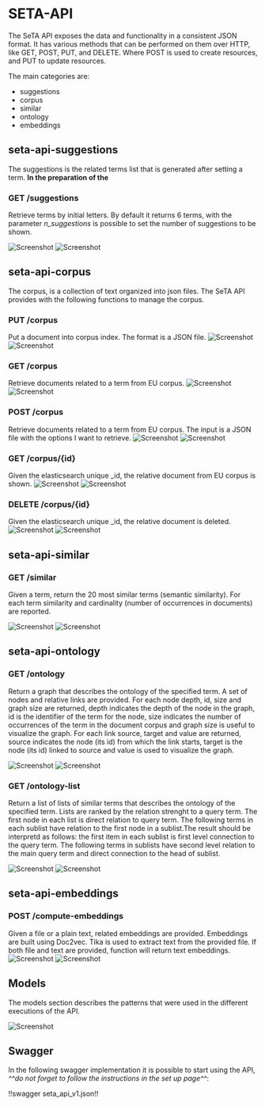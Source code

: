 # SETA-API

The SeTA API exposes the data and functionality in a consistent JSON format. It has various methods that can be performed on them over HTTP, like GET, POST, PUT, and DELETE. Where POST is used to create resources, and PUT to update resources.

The main categories are:    
- suggestions    
- corpus     
- similar      
- ontology       
- embeddings        

 
## seta-api-suggestions

The suggestions is the related terms list that is generated after setting a term. **In the preparation of the**

### GET /suggestions

Retrieve terms by initial letters. By default it returns 6 terms, with the parameter *n_suggestions* is possible to set the number of suggestions to be shown.
    
![Screenshot](/docs/img/get-suggestions.png)
![Screenshot](/docs/img/get-suggestions-result.png)



## seta-api-corpus
The corpus, is a collection of text organized into json files. The SeTA API provides with the following functions to manage the corpus.

### PUT /corpus
Put a document into corpus index. The format is a JSON file.
![Screenshot](/docs/img/put-corpus.png)
![Screenshot](/docs/img/put-corpus-result.png)

### GET /corpus
Retrieve documents related to a term from EU corpus.
![Screenshot](/docs/img/get-corpus.png)
![Screenshot](/docs/img/get-corpus-result.png)


### POST /corpus
Retrieve documents related to a term from EU corpus. The input is a JSON file with the options I want to retrieve. 
![Screenshot](/docs/img/post-corpus.png)
![Screenshot](/docs/img/post-corpus-result.png)

### GET /corpus/{id}
Given the elasticsearch unique _id, the relative document from EU corpus is shown.
![Screenshot](/docs/img/get-corpus-id.png)
![Screenshot](/docs/img/get-corpus-id-result.png)

### DELETE /corpus/{id}

Given the elasticsearch unique _id, the relative document is deleted.
![Screenshot](/docs/img/delete-corpus-id.png)
![Screenshot](/docs/img/delete-corpus-id-result.png)

## seta-api-similar

### GET /similar     
Given a term, return the 20 most similar terms (semantic similarity). For each term similarity and cardinality (number of occurrences in documents) are reported.

![Screenshot](/docs/img/get-similar.png)
![Screenshot](/docs/img/get-similar-results.png)


## seta-api-ontology

### GET /ontology

Return a graph that describes the ontology of the specified term. A set of nodes and relative links are provided.  For each node depth, id, size and graph size are returned, depth indicates the depth of the node in the graph, id is the identifier of the term for the node, size indicates the number of occurrences of the term in the document corpus and graph size is useful to visualize the graph.  For each link source, target and value are returned, source indicates the node (its id) from which the link starts, target is the node (its id) linked to source and value is used to visualize the graph.

![Screenshot](/docs/img/get-ontology.png)
![Screenshot](/docs/img/get-ontology-results.png)



### GET /ontology-list

Return a list of lists of similar terms that describes the ontology of the specified term. Lists are ranked by the relation strenght to a query term. The first node in each list is direct relation to query term. The following terms in each sublist have relation to the first node in a sublist.The result should be interpretd as follows: the first item in each sublist is first level connection to the query term. The following terms in sublists have second level relation to the main query term and direct connection to the head of sublist.

![Screenshot](/docs/img/get-ontology-list.png)
![Screenshot](/docs/img/get-ontology-list-results.png)



## seta-api-embeddings

### POST /compute-embeddings
Given a file or a plain text, related embeddings are provided. Embeddings are built using Doc2vec. Tika is used to extract text from the provided file. If both file and text are provided, function will return text embeddings.
![Screenshot](/docs/img/post-compute-embeddings.png)
![Screenshot](/docs/img/post-compute-embeddings-results.png)


## Models

The models section describes the patterns that were used in the different executions of the API.

![Screenshot](/docs/img/models.png)

## Swagger

In the following swagger implementation it is possible to start using the API, *^^do not forget to follow the instructions in the set up page^^*:

!!swagger seta_api_v1.json!!